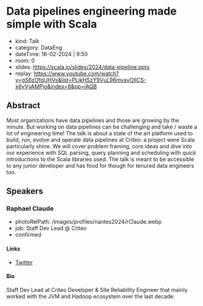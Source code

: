 # Data pipelines engineering made simple with Scala

- kind: Talk
- category: DataEng
- dateTime: 16-02-2024 | 9:50
- room: 0
- slides: https://scala.io/slides/2024/data-pipeline.pptx
- replay: https://www.youtube.com/watch?v=gS6zOfqUHVs&list=PLjkHSzY9VuL96myavOIICS-x6yVyAMPjg&index=8&pp=iAQB

## Abstract

Most organizations have data pipelines and those are growing by the minute. But working on data pipelines can be challenging and take / waste a lot of engineering time! The talk is about a state of the art platform used to build, run, evolve and operate data pipelines at Criteo: a project were Scala particularly shine. We will cover problem framing, core ideas and dive into our experience with SQL parsing, query planning and scheduling with quick introductions to the Scala libraries used. The talk is meant to be accessible to any junior developer and has food for though for tenured data engineers too.

## Speakers

### Raphael Claude

- photoRelPath: /images/profiles/nantes2024/rClaude.webp
- job: Staff Dev Lead @ Criteo
- confirmed

#### Links

- [Twitter](https://twitter.com/heapoverflow)

#### Bio

Staff Dev Lead at Criteo Developer & Site Reliability Engineer that mainly worked with the JVM and Hadoop ecosystem over the last decade.
